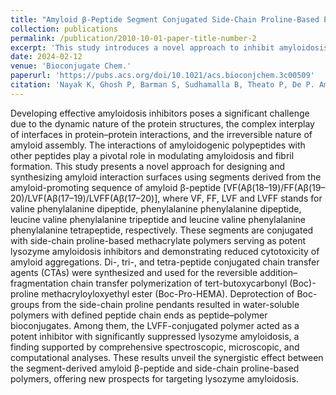 ```yaml
---
title: "Amyloid β‑Peptide Segment Conjugated Side-Chain Proline-Based Polymersas Potent Inhibitors in Lysozyme Amyloidosis"
collection: publications
permalink: /publication/2010-10-01-paper-title-number-2
excerpt: 'This study introduces a novel approach to inhibit amyloidosis using peptides derived from the amyloid-promoting sequence of amyloid β-peptide, conjugated with side-chain proline-based methacrylate polymers. These conjugates effectively inhibit lysozyme amyloidosis and reduce cytotoxicity of amyloid aggregations. Synthesized di-, tri-, and tetra-peptide conjugated chain transfer agents (CTAs) were used to polymerize Boc-proline methacryloyloxyethyl ester, resulting in water-soluble polymers with defined peptide chain ends. Among these, the LVFF-conjugated polymer demonstrated potent inhibition of lysozyme amyloidosis, supported by spectroscopic, microscopic, and computational analyses. This study highlights the potential of combining segment-derived amyloid β-peptide sequences with side-chain proline-based polymers for targeting amyloidosis.'
date: 2024-02-12
venue: 'Bioconjugate Chem.'
paperurl: 'https://pubs.acs.org/doi/10.1021/acs.bioconjchem.3c00509'
citation: 'Nayak K, Ghosh P, Barman S, Sudhamalla B, Theato P, De P. Amyloid β-Peptide Segment Conjugated SideChain Proline-Based Polymers as Potent Inhibitors in Lysozyme Amyloidosis. Bioconjugate Chemistry. 2024 Feb 12.'
---
```


Developing effective amyloidosis inhibitors poses a significant challenge due to the dynamic nature of the protein structures, the complex interplay of interfaces in protein–protein interactions, and the irreversible nature of amyloid assembly. The interactions of amyloidogenic polypeptides with other peptides play a pivotal role in modulating amyloidosis and fibril formation. This study presents a novel approach for designing and synthesizing amyloid interaction surfaces using segments derived from the amyloid-promoting sequence of amyloid β-peptide [VF(Aβ(18–19)/FF(Aβ(19–20)/LVF(Aβ(17–19)/LVFF(Aβ(17–20)], where VF, FF, LVF and LVFF stands for valine phenylalanine dipeptide, phenylalanine phenylalanine dipeptide, leucine valine phenylalanine tripeptide and leucine valine phenylalanine phenylalanine tetrapeptide, respectively. These segments are conjugated with side-chain proline-based methacrylate polymers serving as potent lysozyme amyloidosis inhibitors and demonstrating reduced cytotoxicity of amyloid aggregations. Di-, tri-, and tetra-peptide conjugated chain transfer agents (CTAs) were synthesized and used for the reversible addition–fragmentation chain transfer polymerization of tert-butoxycarbonyl (Boc)-proline methacryloyloxyethyl ester (Boc-Pro-HEMA). Deprotection of Boc-groups from the side-chain proline pendants resulted in water-soluble polymers with defined peptide chain ends as peptide–polymer bioconjugates. Among them, the LVFF-conjugated polymer acted as a potent inhibitor with significantly suppressed lysozyme amyloidosis, a finding supported by comprehensive spectroscopic, microscopic, and computational analyses. These results unveil the synergistic effect between the segment-derived amyloid β-peptide and side-chain proline-based polymers, offering new prospects for targeting lysozyme amyloidosis.